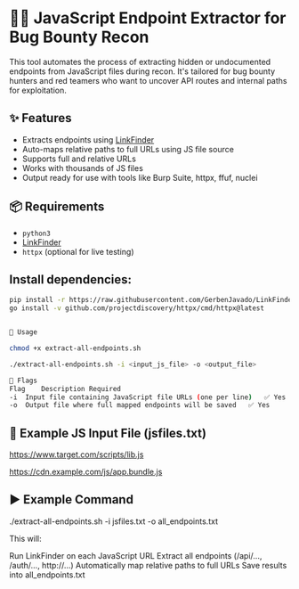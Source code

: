 # 🕵️‍♂️ JavaScript Endpoint Extractor for Bug Bounty Recon

This tool automates the process of extracting hidden or undocumented endpoints from JavaScript files during recon. It's tailored for bug bounty hunters and red teamers who want to uncover API routes and internal paths for exploitation.

## ✨ Features

- Extracts endpoints using [LinkFinder](https://github.com/GerbenJavado/LinkFinder)
- Auto-maps relative paths to full URLs using JS file source
- Supports full and relative URLs
- Works with thousands of JS files
- Output ready for use with tools like Burp Suite, httpx, ffuf, nuclei

## 📦 Requirements

- `python3`
- [LinkFinder](https://github.com/GerbenJavado/LinkFinder)
- `httpx` (optional for live testing)

## Install dependencies:
```bash
pip install -r https://raw.githubusercontent.com/GerbenJavado/LinkFinder/master/requirements.txt
go install -v github.com/projectdiscovery/httpx/cmd/httpx@latest


🚀 Usage

chmod +x extract-all-endpoints.sh

./extract-all-endpoints.sh -i <input_js_file> -o <output_file>

🧾 Flags
Flag	Description	Required
-i	Input file containing JavaScript file URLs (one per line)	✅ Yes
-o	Output file where full mapped endpoints will be saved	✅ Yes
```


## 📄 Example JS Input File (jsfiles.txt)

https://www.target.com/scripts/lib.js

https://cdn.example.com/js/app.bundle.js

## ▶️ Example Command

./extract-all-endpoints.sh -i jsfiles.txt -o all_endpoints.txt

This will:

Run LinkFinder on each JavaScript URL
Extract all endpoints (/api/..., /auth/..., http://...)
Automatically map relative paths to full URLs
Save results into all_endpoints.txt
